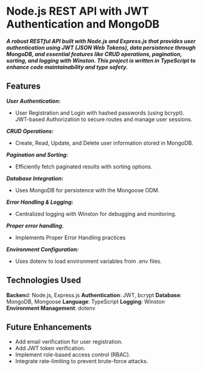 # Node.js REST API with JWT Authentication and MongoDB
***A robust RESTful API built with Node.js and Express.js that provides user authentication using JWT (JSON Web Tokens), data persistence through MongoDB, and essential features like CRUD operations, pagination, sorting, and logging with Winston. This project is written in TypeScript to enhance code maintainability and type safety.***

## Features
***User Authentication:***
+ User Registration and Login with hashed passwords (using bcrypt).
JWT-based Authorization to secure routes and manage user sessions.

***CRUD Operations:***
+ Create, Read, Update, and Delete user information stored in MongoDB.

***Pagination and Sorting:***
+ Efficiently fetch paginated results with sorting options.

***Database Integration:***
+ Uses MongoDB for persistence with the Mongoose ODM.

***Error Handling & Logging:***
+ Centralized logging with Winston for debugging and monitoring.

***Proper error handling.***
+ Implements Proper Error Handling practices

***Environment Configuration:***
+ Uses dotenv to load environment variables from .env files.

## Technologies Used
**Backen**d: Node.js, Express.js
**Authentication**: JWT, bcrypt
**Database**: MongoDB, Mongoose
**Language**: TypeScript
**Logging**: Winston
**Environment Management**: dotenv

## Future Enhancements
+ Add email verification for user registration.
+ Add JWT token verification.
+ Implement role-based access control (RBAC).
+ Integrate rate-limiting to prevent brute-force attacks.
